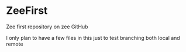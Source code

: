 # ZeeFirst
Zee first repository on zee GitHub

I only plan to have a few files in this just to test branching both local and remote
